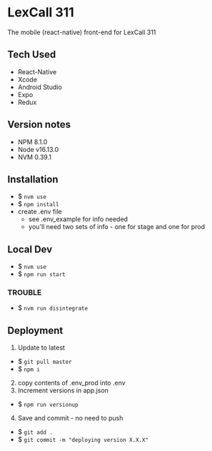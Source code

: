 # LexCall 311

The mobile (react-native) front-end for LexCall 311

## Tech Used
* React-Native
* Xcode
* Android Studio
* Expo
* Redux

## Version notes
* NPM 8.1.0
* Node v16.13.0
* NVM  0.39.1

## Installation
* $ `nvm use` 
* $ `npm install`
* create .env file
  * see .env_example for info needed
  * you'll need two sets of info - one for stage and one for prod

## Local Dev
* $ `nvm use`
* $ `npm run start`

### TROUBLE 
* $ `nvm run disintegrate`

## Deployment
1. Update to latest
  * $ `git pull master`
  * $ `npm i`
2. copy contents of .env_prod into .env
3. Increment versions in app.json
  * $ `npm run versionup`
4. Save and commit - no need to push
  * $ `git add .`
  * $ `git commit -m "deploying version X.X.X"`

